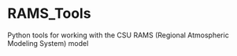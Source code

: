 # RAMS_Tools
Python tools for working with the CSU RAMS (Regional Atmospheric Modeling System) model

